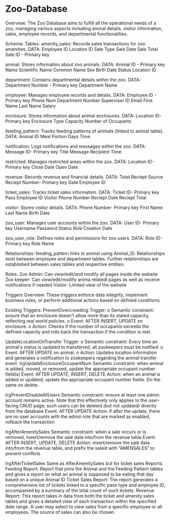 # Zoo-Database
Overview:
The Zoo Database aims to fulfill all the operational needs of a zoo, managing various aspects including animal details, visitor information, sales, employee records, and departmental functionalities.
 
Schema:
Tables:
amenity_sales: Records sales transactions for zoo amenities.
DATA:
Employee ID
Location ID
Sale Type
Sale Date
Sale Total
Sale ID - Primary key

animal: Stores information about zoo animals.
DATA:
Animal ID - Primary key
Name
Scientific Name
Common Name
Sex
Birth Date
Status
Location ID

department: Contains departmental details within the zoo.
DATA:
Department Number - Primary key
Department Name

employee: Manages employee records and details.
DATA:
Employee ID - Primary key
Phone Num
Department Number
Supervisor ID
Email
First Name
Last Name
Salary

enclosure: Stores information about animal enclosures.
DATA:
Location ID- Primary key
Enclosure Type
Capacity
Number of Occupants

feeding_pattern: Tracks feeding patterns of animals (linked to animal table).
DATA:
Animal ID
Meal
Portion
Days
Time

notification: Logs notifications and messages within the zoo.
DATA:
Message ID- Primary key
Title
Message
Recipient
Time

restricted: Manages restricted areas within the zoo.
DATA:
Location ID- Primary key
Close Date
Open Date

revenue: Records revenue and financial details.
DATA:
Total
Reciept Source
Reciept Number- Primary key
Date
Employee ID

ticket_sales: Tracks ticket sales information.
DATA:
Ticket ID- Primary key
Pass
Employee ID
Visitor Phone Number
Reciept Date
Reciept Total

visitor: Stores visitor details.
DATA:
Phone Number- Primary key
First Name
Last Name
Birth Date

zoo_user: Manages user accounts within the zoo.
DATA:
User ID- Primary key
Username
Password
Status
Role
Creation Date

zoo_user_role: Defines roles and permissions for zoo users.
DATA:
Role ID- Primary key
Role Name
 
Relationships:
feeding_pattern links to animal using Animal_ID.
Relationships exist between employee and department tables.
Further relationships are established between sales tables and respective entities.

 Roles:
Zoo Admin:
Can view/edit/and modify all pages inside the website
Zoo keeper:
Can view/edit/modify anima relatedl pages as well as receive notifications if needed
Visitor:
Limited view of the website

Triggers Overview:
These triggers enforce data integrity, implement business rules, or perform additional actions based on defined conditions.
 
Existing Triggers:
 PreventOvercrowding Trigger:
o    Semantic constraint: ensure that an enclosure doesn't allow more than its stated capacity, reflecting real world policies.
o    Event: AFTER INSERT, UPDATE on enclosure.
o    Action: Checks if the number of occupants exceeds the defined capacity and rolls back the transaction if the condition is met.
 
 UpdateLocationOnTransfer Trigger:
o    Semantic constraint: Every time an animal's status is updated to transferred, all zookeepers must be notified.
o    Event: AFTER UPDATE on animal.
o    Action: Updates location information and generates a notification to zookeepers regarding the animal transfer event.
trgUpdateEnclosureOccupantNum
Semantic constraint: when animal is added, moved, or removed, update the appropriate occupant number field(s)
Event: AFTER UPDATE, INSERT, DELETE
Action: when an animal is added or updated, update the appropriate occupant number fields. Do the same on delete.

trgPreventDisableAllUsers
Semantic constraint: ensure at least one admin account remains active. Note that this effectively only applies to the user-facing CRUD page; such users can be deleted (but not updated) directly from the database
Event: AFTER UPDATE
Action: if after the update, there are no user accounts with the admin role that are marked as enabled, rollback the transaction 

trgAfterAmenitySales
Semantic constraint: when a sale occurs or is removed, insert/remove the sale data into/from the revenue table
Event: AFTER INSERT, UPDATE, DELETE
Action: insert/remove the sale data into/from the revenue table, and prefix the saleid with “AMENSALES” to prevent conflicts

trgAfterTicketSales
Same as AfterAmenitySales but for ticket sales
Reports:
Feeding Report:
Report that joins the Animal and the Feeding Pattern tables and gives a report on what an animal is supposed to be eating that day based on a unique Animal ID
Ticket Sales Report:
The report generates a comprehensive list of tickets linked to a specific pass type and employee ID, accompanied by a summary of the total count of such tickets.
Revenue Report:
This report takes in data from both the ticket and amenity sales tables and gives a detailed view of each transaction within the specified date range. A user may select to view sales from a specific employee or all employees. The source of sales can also be chosen.
 
